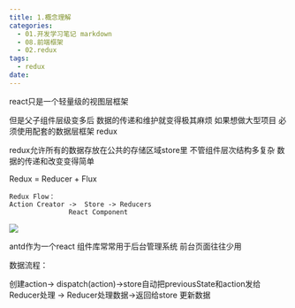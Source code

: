 ```yaml
---
title: 1.概念理解
categories:
  - 01.开发学习笔记 markdown
  - 08.前端框架
  - 02.redux
tags:
  - redux
date:
---
```


react只是一个轻量级的视图层框架

但是父子组件层级变多后 数据的传递和维护就变得极其麻烦
如果想做大型项目  必须使用配套的数据层框架 redux

redux允许所有的数据存放在公共的存储区域store里 不管组件层次结构多复杂 数据的传递和改变变得简单

Redux = Reducer + Flux

```
Redux Flow：
Action Creator ->  Store -> Reducers
               React Component
```
![](http://md.summeres.site/15498795377079.jpg)


antd作为一个react 组件库常常用于后台管理系统 前台页面往往少用



数据流程：

创建action-> dispatch(action)->store自动把previousState和action发给Reducer处理 -> Reducer处理数据->返回给store 更新数据
